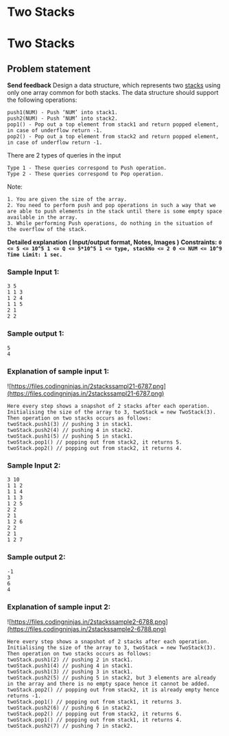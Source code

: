 # Two Stacks

# Two Stacks
## **Problem statement**
**Send feedback**
Design a data structure, which represents two [stacks](https://en.wikipedia.org/wiki/Stack_(abstract_data_type)) using only one array common for both stacks. The data structure should support the following operations:
```
push1(NUM) - Push ‘NUM’ into stack1.
push2(NUM) - Push ‘NUM’ into stack2.
pop1() - Pop out a top element from stack1 and return popped element, in case of underflow return -1.
pop2() - Pop out a top element from stack2 and return popped element, in case of underflow return -1.
```
There are 2 types of queries in the input
```
Type 1 - These queries correspond to Push operation.
Type 2 - These queries correspond to Pop operation.
```
Note:
```
1. You are given the size of the array.
2. You need to perform push and pop operations in such a way that we are able to push elements in the stack until there is some empty space available in the array.
3. While performing Push operations, do nothing in the situation of the overflow of the stack.
```
**Detailed explanation**
**( Input/output format, Notes, Images )**
**Constraints:**
**`0 <= S <= 10^5
1 <= Q <= 5*10^5
1 <= type, stackNo <= 2
0 <= NUM <= 10^9
Time Limit: 1 sec.`**
### **Sample Input 1:**
```
3 5
1 1 3
1 2 4
1 1 5
2 1
2 2
```
### **Sample output 1:**
```
5
4
```
### **Explanation of sample input 1:**
![https://files.codingninjas.in/2stackssampl21-6787.png](https://files.codingninjas.in/2stackssampl21-6787.png)
```
Here every step shows a snapshot of 2 stacks after each operation.
Initialising the size of the array to 3, twoStack = new TwoStack(3).
Then operation on two stacks occurs as follows:
twoStack.push1(3) // pushing 3 in stack1.
twoStack.push2(4) // pushing 4 in stack2.
twoStack.push1(5) // pushing 5 in stack1.
twoStack.pop1() // popping out from stack2, it returns 5.
twoStack.pop2() // popping out from stack2, it returns 4.
```
### **Sample Input 2:**
```
3 10
1 1 2
1 1 4
1 1 3
1 2 5
2 2
2 1
1 2 6
2 2
2 1
1 2 7
```
### **Sample output 2:**
```
-1
3
6
4
```
### **Explanation of sample input 2:**
![https://files.codingninjas.in/2stackssample2-6788.png](https://files.codingninjas.in/2stackssample2-6788.png)
```
Here every step shows a snapshot of 2 stacks after each operation.
Initialising the size of the array to 3, twoStack = new TwoStack(3).
Then operation on two stacks occurs as follows:
twoStack.push1(2) // pushing 2 in stack1.
twoStack.push1(4) // pushing 4 in stack1.
twoStack.push1(3) // pushing 3 in stack1.
twoStack.push2(5) // pushing 5 in stack2, but 3 elements are already in the array and there is no empty space hence it cannot be added.
twoStack.pop2() // popping out from stack2, it is already empty hence returns -1.
twoStack.pop1() // popping out from stack1, it returns 3.
twoStack.push2(6) // pushing 6 in stack2.
twoStack.pop2() // popping out from stack2, it returns 6.
twoStack.pop1() // popping out from stack1, it returns 4.
twoStack.push2(7) // pushing 7 in stack2.
```